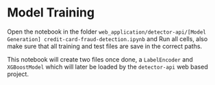 # Model Training

Open the notebook in the folder `web_application/detector-api/[Model Generation] credit-card-fraud-detection.ipynb` and Run all cells, also make sure that all training and test files are save in the correct paths.

This notebook will create two files once done, a `LabelEncoder` and `XGBoostModel` which will later be loaded by the `detector-api` web based project.